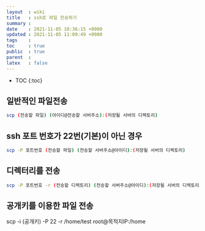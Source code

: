 ```yaml
---
layout  : wiki
title   : ssh로 파일 전송하기
summary : 
date    : 2021-11-05 10:36:15 +0900
updated : 2021-11-05 11:09:49 +0900
tags    : 
toc     : true
public  : true
parent  : 
latex   : false
---
```

* TOC
{:toc}

## 일반적인 파일전송
```sh
scp (전송할 파일) (아이디@전송할 서버주소):(저장될 서버의 디렉토리)
```

## ssh 포트 번호가 22번(기본)이 아닌 경우
```sh
scp -P 포트번호 (전송할 파일) (전송할 서버주소@아이디):(저장될 서버의 디렉토리)
```

## 디렉터리를 전송
```sh
scp -P 포트번호 -r (전송할 디렉토리) (전송할 서버주소@아이디):(저장될 서버의 디렉토리)
```

## 공개키를 이용한 파일 전송
scp -i (공개키) -P 22 -r /home/test root@목적지IP:/home
